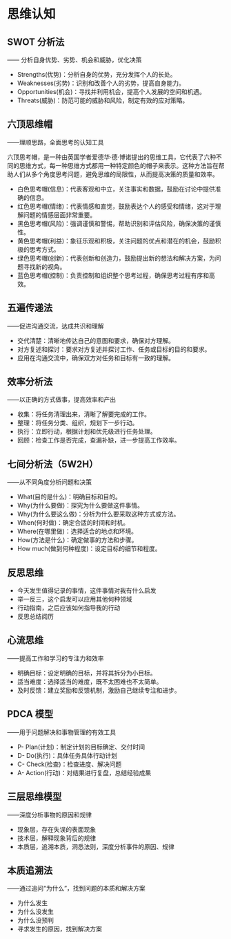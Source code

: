 # 思维认知

## SWOT 分析法

—— 分析自身优势、劣势、机会和威胁，优化决策

- Strengths(优势)：分析自身的优势，充分发挥个人的长处。
- Weaknesses(劣势)：识别和改善个人的劣势，提高自身能力。
- Opportunities(机会)：寻找并利用机会，提高个人发展的空间和机遇。
- Threats(威胁)：防范可能的威胁和风险，制定有效的应对策略。

## 六顶思维帽

——理顺思路，全面思考的认知工具

六顶思考帽，是一种由英国学者爱德华·德·博诺提出的思维工具，它代表了六种不同的思维方式，每一种思维方式都用一种特定颜色的帽子来表示。这种方法旨在帮助人们从多个角度思考问题，避免思维的局限性，从而提高决策的质量和效率。

- 白色思考帽(信息)：代表客观和中立，关注事实和数据，鼓励在讨论中提供准确的信息。
- 红色思考帽(情绪)：代表情感和直觉，鼓励表达个人的感受和情绪，这对于理解问题的情感层面非常重要。
- 黑色思考帽(风险)：强调谨慎和警惕，帮助识别和评估风险，确保决策的谨慎性。
- 黄色思考帽(利益)：象征乐观和积极，关注问题的优点和潜在的机会，鼓励积极的思考方式。
- 绿色思考帽(创新)：代表创新和创造力，鼓励提出新的想法和解决方案，为问题寻找新的视角。
- 蓝色思考帽(控制)：负责控制和组织整个思考过程，确保思考过程有序和高效。

## 五遍传递法

——促进沟通交流，达成共识和理解

- 交代清楚：清晰地传达自己的意图和要求，确保对方理解。
- 对方复述和探讨：要求对方复述并探讨工作、任务或目标的目的和要求。
- 应用在沟通交流中，确保双方对任务和目标有一致的理解。

## 效率分析法

——以正确的方式做事，提高效率和产出

- 收集：将任务清理出来，清晰了解要完成的工作。
- 整理：将任务分类、组织，规划下一步行动。
- 执行：立即行动，根据计划和优先级进行任务处理。
- 回顾：检查工作是否完成，查漏补缺，进一步提高工作效率。

## 七间分析法（5W2H）

——从不同角度分析问题和决策

- What(目的是什么)：明确目标和目的。
- Why(为什么要做)：探究为什么要做这件事情。
- Why(为什么要这么做)：分析为什么要采取这种方式或方法。
- When(何时做)：确定合适的时间和时机。
- Where(在哪里做)：选择适合的地点和环境。
- How(方法是什么)：确定做事的方法和步骤。
- How much(做到何种程度)：设定目标的细节和程度。

## 反思思维

- 今天发生值得记录的事情，这件事情对我有什么启发
- 举一反三，这个启发可以应用其他何种领域
- 行动指南，之后应该如何指导我的行动
- 反思总结阅历

## 心流思维

——提高工作和学习的专注力和效率

- 明确目标：设定明确的目标，并将其拆分为小目标。
- 适当难度：选择适当的难度，既不太困难也不太简单。
- 及时反馈：建立奖励和反馈机制，激励自己继续专注和进步。

## PDCA 模型

——用于问题解决和事物管理的有效工具

- P- Plan(计划)：制定计划的目标确定、交付时间
- D- Do(执行)：具体任务具体行动计划
- C- Check(检查)：检查进度、解决问题
- A- Action(行动)：对结果进行复盘，总结经验成果

## 三层思维模型

——深度分析事物的原因和规律

- 现象层，存在失误的表面现象
- 技术层，解释现象背后的规律
- 本质层，追溯本质，洞悉法则，深度分析事件的原因、规律

## 本质追溯法

——通过追问“为什么”，找到问题的本质和解决方案

- 为什么发生
- 为什么没发生
- 为什么没预判
- 寻求发生的原因，找到解决方案
